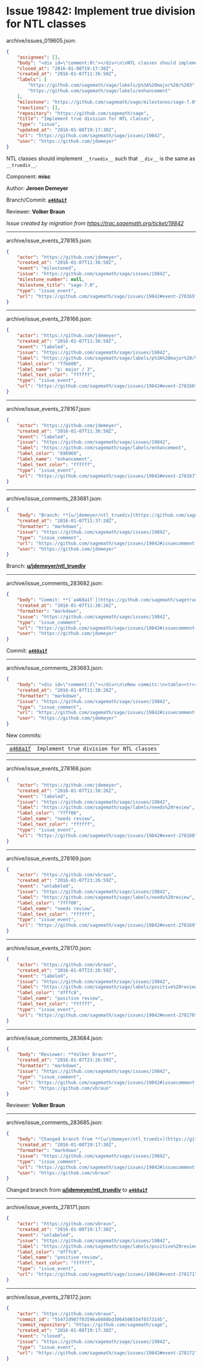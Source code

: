# Issue 19842: Implement true division for NTL classes

archive/issues_019605.json:
```json
{
    "assignees": [],
    "body": "<div id=\"comment:0\"></div>\n\nNTL classes should implement `__truediv__` such that `__div__` is the same as `__truediv__`.\n\nComponent: **misc**\n\nAuthor: **Jeroen Demeyer**\n\nBranch/Commit: **[`a468a1f`](https://github.com/sagemath/sagetrac-mirror/commit/a468a1fb25791a0c8d01cb88a9678ec22bfc1db2)**\n\nReviewer: **Volker Braun**\n\n_Issue created by migration from https://trac.sagemath.org/ticket/19842_\n\n",
    "closed_at": "2016-01-08T19:17:30Z",
    "created_at": "2016-01-07T11:36:50Z",
    "labels": [
        "https://github.com/sagemath/sage/labels/p%3A%20major%20/%203",
        "https://github.com/sagemath/sage/labels/enhancement"
    ],
    "milestone": "https://github.com/sagemath/sage/milestones/sage-7.0",
    "reactions": [],
    "repository": "https://github.com/sagemath/sage",
    "title": "Implement true division for NTL classes",
    "type": "issue",
    "updated_at": "2016-01-08T19:17:30Z",
    "url": "https://github.com/sagemath/sage/issues/19842",
    "user": "https://github.com/jdemeyer"
}
```
<div id="comment:0"></div>

NTL classes should implement `__truediv__` such that `__div__` is the same as `__truediv__`.

Component: **misc**

Author: **Jeroen Demeyer**

Branch/Commit: **[`a468a1f`](https://github.com/sagemath/sagetrac-mirror/commit/a468a1fb25791a0c8d01cb88a9678ec22bfc1db2)**

Reviewer: **Volker Braun**

_Issue created by migration from https://trac.sagemath.org/ticket/19842_





---

archive/issue_events_278165.json:
```json
{
    "actor": "https://github.com/jdemeyer",
    "created_at": "2016-01-07T11:36:50Z",
    "event": "milestoned",
    "issue": "https://github.com/sagemath/sage/issues/19842",
    "milestone_number": null,
    "milestone_title": "sage-7.0",
    "type": "issue_event",
    "url": "https://github.com/sagemath/sage/issues/19842#event-278165"
}
```



---

archive/issue_events_278166.json:
```json
{
    "actor": "https://github.com/jdemeyer",
    "created_at": "2016-01-07T11:36:50Z",
    "event": "labeled",
    "issue": "https://github.com/sagemath/sage/issues/19842",
    "label": "https://github.com/sagemath/sage/labels/p%3A%20major%20/%203",
    "label_color": "ffbb00",
    "label_name": "p: major / 3",
    "label_text_color": "ffffff",
    "type": "issue_event",
    "url": "https://github.com/sagemath/sage/issues/19842#event-278166"
}
```



---

archive/issue_events_278167.json:
```json
{
    "actor": "https://github.com/jdemeyer",
    "created_at": "2016-01-07T11:36:50Z",
    "event": "labeled",
    "issue": "https://github.com/sagemath/sage/issues/19842",
    "label": "https://github.com/sagemath/sage/labels/enhancement",
    "label_color": "696969",
    "label_name": "enhancement",
    "label_text_color": "ffffff",
    "type": "issue_event",
    "url": "https://github.com/sagemath/sage/issues/19842#event-278167"
}
```



---

archive/issue_comments_283681.json:
```json
{
    "body": "Branch: **[u/jdemeyer/ntl_truediv](https://github.com/sagemath/sagetrac-mirror/tree/u/jdemeyer/ntl_truediv)**",
    "created_at": "2016-01-07T11:37:28Z",
    "formatter": "markdown",
    "issue": "https://github.com/sagemath/sage/issues/19842",
    "type": "issue_comment",
    "url": "https://github.com/sagemath/sage/issues/19842#issuecomment-283681",
    "user": "https://github.com/jdemeyer"
}
```

Branch: **[u/jdemeyer/ntl_truediv](https://github.com/sagemath/sagetrac-mirror/tree/u/jdemeyer/ntl_truediv)**



---

archive/issue_comments_283682.json:
```json
{
    "body": "Commit: **[`a468a1f`](https://github.com/sagemath/sagetrac-mirror/commit/a468a1fb25791a0c8d01cb88a9678ec22bfc1db2)**",
    "created_at": "2016-01-07T11:38:26Z",
    "formatter": "markdown",
    "issue": "https://github.com/sagemath/sage/issues/19842",
    "type": "issue_comment",
    "url": "https://github.com/sagemath/sage/issues/19842#issuecomment-283682",
    "user": "https://github.com/jdemeyer"
}
```

Commit: **[`a468a1f`](https://github.com/sagemath/sagetrac-mirror/commit/a468a1fb25791a0c8d01cb88a9678ec22bfc1db2)**



---

archive/issue_comments_283683.json:
```json
{
    "body": "<div id=\"comment:2\"></div>\n\nNew commits:\n<table><tr><td><a href=\"https://github.com/sagemath/sagetrac-mirror/commit/a468a1fb25791a0c8d01cb88a9678ec22bfc1db2\"><code>a468a1f</code></a></td><td><code>Implement true division for NTL classes</code></td></tr></table>\n",
    "created_at": "2016-01-07T11:38:26Z",
    "formatter": "markdown",
    "issue": "https://github.com/sagemath/sage/issues/19842",
    "type": "issue_comment",
    "url": "https://github.com/sagemath/sage/issues/19842#issuecomment-283683",
    "user": "https://github.com/jdemeyer"
}
```

<div id="comment:2"></div>

New commits:
<table><tr><td><a href="https://github.com/sagemath/sagetrac-mirror/commit/a468a1fb25791a0c8d01cb88a9678ec22bfc1db2"><code>a468a1f</code></a></td><td><code>Implement true division for NTL classes</code></td></tr></table>




---

archive/issue_events_278168.json:
```json
{
    "actor": "https://github.com/jdemeyer",
    "created_at": "2016-01-07T11:38:26Z",
    "event": "labeled",
    "issue": "https://github.com/sagemath/sage/issues/19842",
    "label": "https://github.com/sagemath/sage/labels/needs%20review",
    "label_color": "7fff00",
    "label_name": "needs review",
    "label_text_color": "ffffff",
    "type": "issue_event",
    "url": "https://github.com/sagemath/sage/issues/19842#event-278168"
}
```



---

archive/issue_events_278169.json:
```json
{
    "actor": "https://github.com/vbraun",
    "created_at": "2016-01-07T23:26:59Z",
    "event": "unlabeled",
    "issue": "https://github.com/sagemath/sage/issues/19842",
    "label": "https://github.com/sagemath/sage/labels/needs%20review",
    "label_color": "7fff00",
    "label_name": "needs review",
    "label_text_color": "ffffff",
    "type": "issue_event",
    "url": "https://github.com/sagemath/sage/issues/19842#event-278169"
}
```



---

archive/issue_events_278170.json:
```json
{
    "actor": "https://github.com/vbraun",
    "created_at": "2016-01-07T23:26:59Z",
    "event": "labeled",
    "issue": "https://github.com/sagemath/sage/issues/19842",
    "label": "https://github.com/sagemath/sage/labels/positive%20review",
    "label_color": "dfffc0",
    "label_name": "positive review",
    "label_text_color": "ffffff",
    "type": "issue_event",
    "url": "https://github.com/sagemath/sage/issues/19842#event-278170"
}
```



---

archive/issue_comments_283684.json:
```json
{
    "body": "Reviewer: **Volker Braun**",
    "created_at": "2016-01-07T23:26:59Z",
    "formatter": "markdown",
    "issue": "https://github.com/sagemath/sage/issues/19842",
    "type": "issue_comment",
    "url": "https://github.com/sagemath/sage/issues/19842#issuecomment-283684",
    "user": "https://github.com/vbraun"
}
```

Reviewer: **Volker Braun**



---

archive/issue_comments_283685.json:
```json
{
    "body": "Changed branch from **[u/jdemeyer/ntl_truediv](https://github.com/sagemath/sagetrac-mirror/tree/u/jdemeyer/ntl_truediv)** to **[`a468a1f`](https://github.com/sagemath/sagetrac-mirror/commit/a468a1fb25791a0c8d01cb88a9678ec22bfc1db2)**",
    "created_at": "2016-01-08T19:17:30Z",
    "formatter": "markdown",
    "issue": "https://github.com/sagemath/sage/issues/19842",
    "type": "issue_comment",
    "url": "https://github.com/sagemath/sage/issues/19842#issuecomment-283685",
    "user": "https://github.com/vbraun"
}
```

Changed branch from **[u/jdemeyer/ntl_truediv](https://github.com/sagemath/sagetrac-mirror/tree/u/jdemeyer/ntl_truediv)** to **[`a468a1f`](https://github.com/sagemath/sagetrac-mirror/commit/a468a1fb25791a0c8d01cb88a9678ec22bfc1db2)**



---

archive/issue_events_278171.json:
```json
{
    "actor": "https://github.com/vbraun",
    "created_at": "2016-01-08T19:17:30Z",
    "event": "unlabeled",
    "issue": "https://github.com/sagemath/sage/issues/19842",
    "label": "https://github.com/sagemath/sage/labels/positive%20review",
    "label_color": "dfffc0",
    "label_name": "positive review",
    "label_text_color": "ffffff",
    "type": "issue_event",
    "url": "https://github.com/sagemath/sage/issues/19842#event-278171"
}
```



---

archive/issue_events_278172.json:
```json
{
    "actor": "https://github.com/vbraun",
    "commit_id": "55472d987f03596a8488bd3064506554f6573145",
    "commit_repository": "https://github.com/sagemath/sage",
    "created_at": "2016-01-08T19:17:30Z",
    "event": "closed",
    "issue": "https://github.com/sagemath/sage/issues/19842",
    "type": "issue_event",
    "url": "https://github.com/sagemath/sage/issues/19842#event-278172"
}
```

